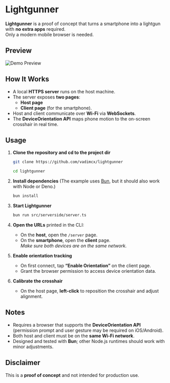 # Lightgunner

**Lightgunner** is a proof of concept that turns a smartphone into a lightgun with **no extra apps** required.  
Only a modern mobile browser is needed.


## Preview

![Demo Preview](https://raw.githubusercontent.com/vadimcx/light-gunner/refs/heads/main/msc/imgs/lightgunner1.gif)



## How It Works

- A local **HTTPS server** runs on the host machine.
- The server exposes **two pages**:
  - **Host page** 
  - **Client page** (for the smartphone).
- Host and client communicate over **Wi-Fi** via **WebSockets**.
- The **DeviceOrientation API** maps phone motion to the on-screen crosshair in real time.



## Usage

1. **Clone the repository and cd to the project dir**
   ```bash
   git clone https://github.com/vadimcx/lightgunner
   ```

   ```bash
   cd lightgunner
   ```

2. **Install dependencies** (The example uses [Bun](https://bun.sh), but it should also work with Node or Deno.)
   ```bash
   bun install
   ```

3. **Start Lightgunner**
   ```bash
   bun run src/serverside/server.ts
   ```

4. **Open the URLs** printed in the CLI:
   - On the **host**, open the `/server` page.
   - On the **smartphone**, open the **client** page.  
   *Make sure both devices are on the same network.*

5. **Enable orientation tracking**
   - On first connect, tap **“Enable Orientation”** on the client page.
   - Grant the browser permission to access device orientation data.

6. **Calibrate the crosshair**
   - On the host page, **left-click** to reposition the crosshair and adjust alignment.



## Notes

- Requires a browser that supports the **DeviceOrientation API** (permission prompt and user gesture may be required on iOS/Android).
- Both host and client must be on the **same Wi-Fi network**.
- Designed and tested with **Bun**; other Node.js runtimes should work with minor adjustments.



## Disclaimer

This is a **proof of concept** and not intended for production use.  
